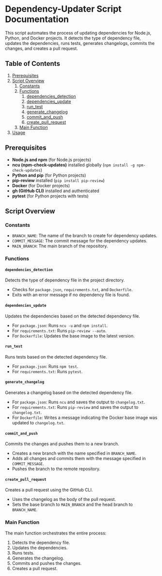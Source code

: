 # Dependency-Updater Script Documentation

This script automates the process of updating dependencies for Node.js, Python, and Docker projects. It detects the type of dependency file, updates the dependencies, runs tests, generates changelogs, commits the changes, and creates a pull request.

## Table of Contents

1. [Prerequisites](#prerequisites)
2. [Script Overview](#script-overview)
   1. [Constants](#constants)
   2. [Functions](#functions)
      1. [dependencies_detection](#dependencies_detection)
      2. [dependencies_update](#dependencies_update)
      3. [run_test](#run_test)
      4. [generate_changelog](#generate_changelog)
      5. [commit_and_push](#commit_and_push)
      6. [create_pull_request](#create_pull_request)
   3. [Main Function](#main-function)
3. [Usage](#usage)

## Prerequisites ##

- **Node.js and npm** (for Node.js projects)
- **ncu (npm-check-updates)** installed globally (`npm install -g npm-check-updates`)
- **Python and pip** (for Python projects)
- **pip-review** installed (`pip install pip-review`)
- **Docker** (for Docker projects)
- **gh (GitHub CLI)** installed and authenticated
- **pytest** (for Python projects with tests)

## Script Overview

### Constants

- `BRANCH_NAME`: The name of the branch to create for dependency updates.
- `COMMIT_MESSAGE`: The commit message for the dependency updates.
- `MAIN_BRANCH`: The main branch of the repository.

### Functions

#### `dependencies_detection`

Detects the type of dependency file in the project directory.

- Checks for `package.json`, `requirements.txt`, and `Dockerfile`.
- Exits with an error message if no dependency file is found.

#### `dependencies_update`

Updates the dependencies based on the detected dependency file.

- For `package.json`: Runs `ncu -u` and `npm install`.
- For `requirements.txt`: Runs `pip-review --auto`.
- For `Dockerfile`: Updates the base image to the latest version.

#### `run_test`

Runs tests based on the detected dependency file.

- For `package.json`: Runs `npm test`.
- For `requirements.txt`: Runs `pytest`.

#### `generate_changelog`

Generates a changelog based on the detected dependency file.

- For `package.json`: Runs `ncu` and saves the output to `changelog.txt`.
- For `requirements.txt`: Runs `pip-review` and saves the output to `changelog.txt`.
- For `Dockerfile`: Writes a message indicating the Docker base image was updated to `changelog.txt`.

#### `commit_and_push`

Commits the changes and pushes them to a new branch.

- Creates a new branch with the name specified in `BRANCH_NAME`.
- Adds all changes and commits them with the message specified in `COMMIT_MESSAGE`.
- Pushes the branch to the remote repository.

#### `create_pull_request`

Creates a pull request using the GitHub CLI.

- Uses the changelog as the body of the pull request.
- Sets the base branch to `MAIN_BRANCH` and the head branch to `BRANCH_NAME`.

### Main Function

The main function orchestrates the entire process:

1. Detects the dependency file.
2. Updates the dependencies.
3. Runs tests.
4. Generates the changelog.
5. Commits and pushes the changes.
6. Creates a pull request.
